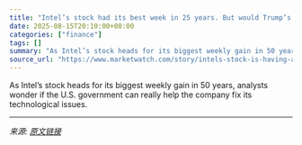 ```yaml
---
title: "Intel’s stock had its best week in 25 years. But would Trump’s aid just be lighting money on fire?"
date: 2025-08-15T20:10:00+08:00
categories: ["finance"]
tags: []
summary: "As Intel’s stock heads for its biggest weekly gain in 50 years, analysts wonder if the U.S. government can really help the company fix its technological issues."
source_url: "https://www.marketwatch.com/story/intels-stock-is-having-a-historic-week-but-would-trumps-aid-just-be-lighting-money-on-fire-95b935bd?mod=mw_rss_topstories"
---
```


As Intel’s stock heads for its biggest weekly gain in 50 years, analysts wonder if the U.S. government can really help the company fix its technological issues.

---

*来源: [原文链接](https://www.marketwatch.com/story/intels-stock-is-having-a-historic-week-but-would-trumps-aid-just-be-lighting-money-on-fire-95b935bd?mod=mw_rss_topstories)*
